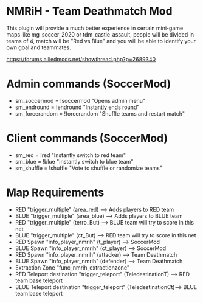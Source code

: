 # NMRiH - Team Deathmatch Mod
This plugin will provide a much better experience in certain mini-game maps like mg_soccer_2020 or tdm_castle_assault, people will be divided in teams of 4, match will be "Red vs Blue" and you will be able to identify your own goal and teammates.

https://forums.alliedmods.net/showthread.php?p=2689340

# Admin commands (SoccerMod)
- sm_soccermod = !soccermod
    "Opens admin menu"
- sm_endround = !endround
    "Instantly ends round"
- sm_forcerandom = !forcerandom
    "Shuffle teams and restart match"

# Client commands (SoccerMod)
- sm_red = !red
    "Instantly switch to red team"
- sm_blue = !blue
    "Instantly switch to blue team"
- sm_shuffle = !shuffle
    "Vote to shuffle or randomize teams"

# Map Requirements
- RED "trigger_multiple" (area_red) --> Adds players to RED team
- BLUE "trigger_multiple" (area_blue) --> Adds players to BLUE team
- RED "trigger_multiple" (terro_But) --> BLUE team will try to score in this net
- BLUE "trigger_multiple" (ct_But) --> RED team will try to score in this net
- RED Spawn "info_player_nmrih" (t_player) --> SoccerMod
- BLUE Spawn "info_player_nmrih" (ct_player) --> SoccerMod
- RED Spawn "info_player_nmrih" (attacker) --> Team Deathmatch
- BLUE Spawn "info_player_nmrih" (defender) --> Team Deathmatch
- Extraction Zone "func_nmrih_extractionzone"
- RED Teleport destination "trigger_teleport" (TeledestinationT) --> RED team base teleport
- BLUE Teleport destination "trigger_teleport" (TeledestinationCt)--> BLUE team base teleport
